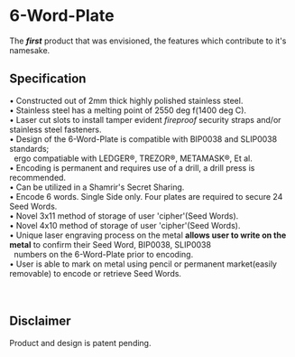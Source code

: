 # 6-Word-Plate
The _**first**_ product that was envisioned, the features which contribute to it's namesake.

## Specification  
• Constructed out of 2mm thick highly polished stainless steel.<br/>
• Stainless steel has a melting point of 2550 deg f(1400 deg C).<br/>
• Laser cut slots to install tamper evident _fireproof_ security straps and/or stainless steel fasteners.<br/>
• Design of the 6-Word-Plate is compatible with BIP0038 and SLIP0038 standards;<br/>
&nbsp;&nbsp;ergo compatiable with LEDGER®, TREZOR®, METAMASK®, Et al.<br/>
• Encoding is permanent and requires use of a drill, a drill press is recommended.<br/>
• Can be utilized in a Shamrir's Secret Sharing.<br/>
• Encode 6 words. Single Side only.  Four plates are required to secure 24 Seed Words.<br/>
• Novel 3x11 method of storage of user 'cipher'(Seed Words).<br/>
• Novel 4x10 method of storage of user 'cipher'(Seed Words).<br/>
• Unique laser engraving process on the metal **allows user to write on the metal** to confirm their Seed Word, BIP0038, SLIP0038<br/>
&nbsp;&nbsp;numbers on the 6-Word-Plate prior to encoding.<br/>
• User is able to mark on metal using pencil or permanent market(easily removable) to encode or retrieve Seed Words.
<br/>
<br/>
<br/>
## Disclaimer
Product and design is patent pending.
